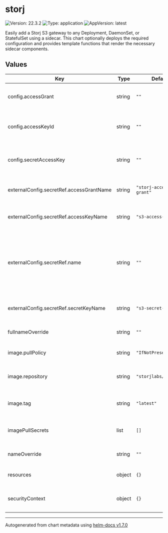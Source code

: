 # storj

![Version: 22.3.2](https://img.shields.io/badge/Version-22.3.2-informational?style=flat-square) ![Type: application](https://img.shields.io/badge/Type-application-informational?style=flat-square) ![AppVersion: latest](https://img.shields.io/badge/AppVersion-latest-informational?style=flat-square)

Easily add a Storj S3 gateway to any Deployment, DaemonSet, or StatefulSet using a sidecar. This chart optionally
deploys the required configuration and provides template functions that render the necessary sidecar components.

## Values

| Key                                      | Type   | Default                | Description                                                                                                                                    |
| ---------------------------------------- | ------ | ---------------------- | ---------------------------------------------------------------------------------------------------------------------------------------------- |
| config.accessGrant                       | string | `""`                   | The access grant providing access to the Storj network.                                                                                        |
| config.accessKeyId                       | string | `""`                   | An access key id that's shared between the gateway and S3 client.                                                                              |
| config.secretAccessKey                   | string | `""`                   | A secret key that's shared between the gateway and S3 client.                                                                                  |
| externalConfig.secretRef.accessGrantName | string | `"storj-access-grant"` | The secret key name identifying the Storj access grant.                                                                                        |
| externalConfig.secretRef.accessKeyName   | string | `"s3-access-key"`      | The secret key name identifying the S3 access key id.                                                                                          |
| externalConfig.secretRef.name            | string | `""`                   | Specify the name of the secret containing the raw configuration. The keys in the secret must match the other properties in this configuration. |
| externalConfig.secretRef.secretKeyName   | string | `"s3-secret-key"`      | The secret key name identifying the S3 secret key.                                                                                             |
| fullnameOverride                         | string | `""`                   | Override the full name of the release.                                                                                                         |
| image.pullPolicy                         | string | `"IfNotPresent"`       | The pull policy to use for the gateway image.                                                                                                  |
| image.repository                         | string | `"storjlabs/gateway"`  | The repository hosting the storjlabs/gateway image.                                                                                            |
| image.tag                                | string | `"latest"`             | Overrides the image tag whose default is the chart appVersion.                                                                                 |
| imagePullSecrets                         | list   | `[]`                   | Specify the secret containing the registry credentials.                                                                                        |
| nameOverride                             | string | `""`                   | Override the name of the release.                                                                                                              |
| resources                                | object | `{}`                   | Specify the resources for the pod.                                                                                                             |
| securityContext                          | object | `{}`                   | Specify the security context for the `storj` container.                                                                                        |

---

Autogenerated from chart metadata using [helm-docs v1.7.0](https://github.com/norwoodj/helm-docs/releases/v1.7.0)
